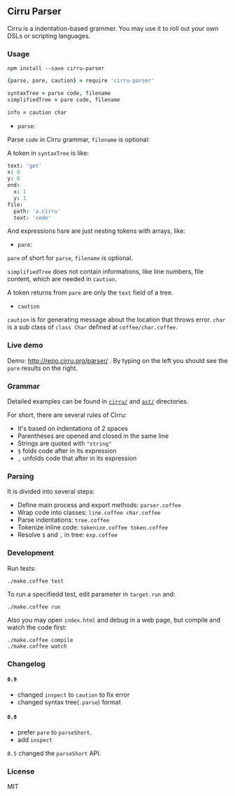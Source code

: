
Cirru Parser
------

Cirru is a indentation-based grammer.
You may use it to roll out your own DSLs or scripting languages.

### Usage

```
npm install --save cirru-parser
```

```coffee
{parse, pare, caution} = require 'cirru-parser'

syntaxTree = parse code, filename
simplifiedTree = pare code, filename

info = caution char
```

* `parse`:

Parse `code` in Cirru grammar, `filename` is optional:

A token in `syntaxTree` is like:

```coffee
text: 'get'
x: 0
y: 0
end:
  x: 1
  y: 1
file:
  path: 'a.cirru'
  text: 'code'
```

And expressions hsre are just nesting tokens with arrays, like:

* `pare`:

`pare` of short for `parse`, `filename` is optional.

`simplifiedTree` does not contain informations,
like line numbers, file content, which are needed in `caution`.

A token returns from `pare` are only the `text` field of a tree.

* `caution`

`caution` is for generating message about the location that throws error.
`char` is a sub class of `class Char` defined at `coffee/char.coffee`.

### Live demo

Demo: http://repo.cirru.org/parser/ .
By typing on the left you should see the `pare` results on the right.

### Grammar

Detailed examples can be found in [`cirru/`][cirru] and [`ast/`][ast] directories.

[cirru]: https://github.com/Cirru/cirru-parser/tree/master/cirru
[ast]: https://github.com/Cirru/cirru-parser/tree/master/ast

For short, there are several rules of Cirru:

* It's based on indentations of 2 spaces
* Parentheses are opened and closed in the same line
* Strings are quoted with `"string"`
* `$` folds code after in its expression
* `,` unfolds code that after in its expression

### Parsing

It is divided into several steps:

* Define main process and export methods: `parser.coffee`
* Wrap code into classes: `line.coffee char.coffee`
* Parse indentations: `tree.coffee`
* Tokenize inline code: `tokenize.coffee token.coffee`
* Resolve `$` and `,` in tree: `exp.coffee`

### Development

Run tests:

```
./make.coffee test
```

To run a specifiedd test, edit parameter in `target.run` and:

```
./make.coffee run
```

Also you may open `index.html` and debug in a web page,
but compile and watch the code first:

```
./make.coffee compile
./make.coffee watch
```

### Changelog

#### `0.9`

* changed `inspect` to `caution` to fix error
* changed syntax tree(`.parse`) format

#### `0.8`

* prefer `pare` to `parseShort`.
* add `inspect`

`0.5` changed the `parseShort` API.

### License

MIT
